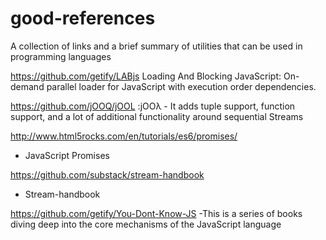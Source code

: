 # good-references
A collection of links and a brief summary of utilities that can be used in programming languages

https://github.com/getify/LABjs
Loading And Blocking JavaScript: On-demand parallel loader for JavaScript with execution order dependencies.

https://github.com/jOOQ/jOOL
 :jOOλ -  It adds tuple support, function support, and a lot of additional functionality around sequential Streams

http://www.html5rocks.com/en/tutorials/es6/promises/
 - JavaScript Promises

https://github.com/substack/stream-handbook
- Stream-handbook

https://github.com/getify/You-Dont-Know-JS
-This is a series of books diving deep into the core mechanisms of the JavaScript language
